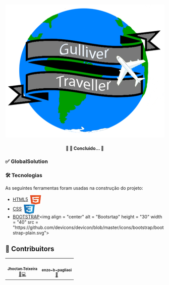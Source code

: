 <h1 align="center">
    <img heigth ="50em" alt="#GuliverTraveler" title="#Calmamanete" src="./img/logomundopronto.png" />
</h1>
<h4 align="center"> 
	🚧 🚀 Concluido... 🚧
</h4>

### ✅ GlobalSolution

### 🛠 Tecnologias

As seguintes ferramentas foram usadas na construção do projeto:

- [HTML5](https://www.devmedia.com.br/o-que-e-o-html5/25820)  <img align = "center" alt = "HTML" height = "30" width = "40" src = "https://raw.githubusercontent.com/devicons/devicon/master/icons/html5/html5-original.svg ">
- [CSS](https://developer.mozilla.org/pt-BR/docs/Web/CSS0) <img align = "center" alt = "CSS" height = "30" width = "40" src = "https://raw.githubusercontent.com/devicons/devicon/master/icons/css3/css3-original.svg ">
- [BOOTSTRAP](https://pt.wikipedia.org/wiki/Bootstrap_(framework_front-end))<img align = "center" alt = "Bootsrtap" height = "30" width = "40" src = "https://github.com/devicons/devicon/blob/master/icons/bootstrap/bootstrap-plain.svg">

## 👥 Contribuitors
<table>
	<tr>
	    <td align="center"><a href="https://github.com/JhoctanTeixeira"><img style="border-radius: 50%;" src="https://avatars.githubusercontent.com/u/80040630?s=60&v=4" width="100px;" alt=""/><br /><sub><b>Jhoctan Teixeira</b></sub></a><br /><a href="https://github.com/JhoctanTeixeira" title="Jhoctan-Teixeira">🚀💻</a></td>
		<td align="center"><a href="https://github.com/enzo-b-pagliacci"><img style="border-radius: 50%;" src="https://avatars.githubusercontent.com/u/80040708?v=4" width="100px;" alt=""/><br /><sub><b>enzo-b-pagliaci</b></sub></a><br /><a href="https://github.com/enzo-b-pagliacci" title="enzo-b-pagliaci">🚀</a></td>	
	</tr>
</table>
